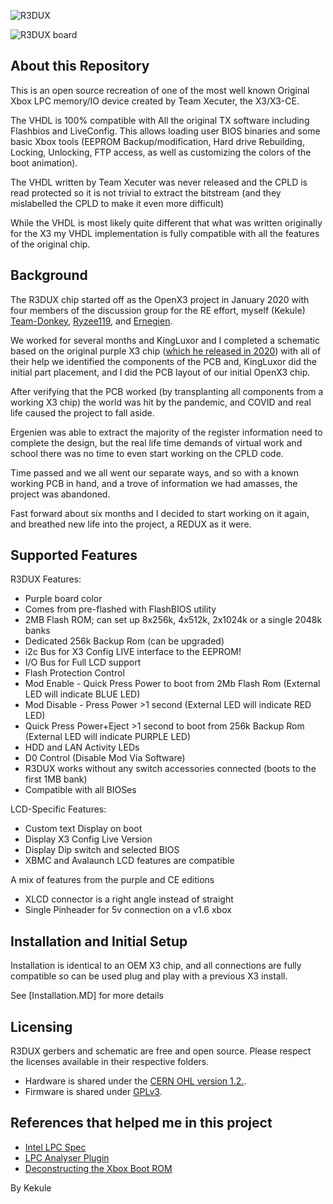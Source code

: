 
![R3DUX](https://github.com/Kekule-OXC/R3DUX/blob/main/images/redux.JPG?raw=true)

![R3DUX board](https://github.com/Kekule-OXC/R3DUX/blob/main/Hardware/R3DUX%20bottom.JPG?raw=true)

## About this Repository
This is an open source recreation of one of the most well known Original Xbox LPC memory/IO device created by Team Xecuter, the X3/X3-CE.

The VHDL is 100% compatible with All the original TX software including Flashbios and LiveConfig. This allows loading user BIOS binaries and some basic Xbox tools (EEPROM Backup/modification, Hard drive Rebuilding, Locking, Unlocking, FTP access, as well as customizing the colors of the boot animation).  
  
The VHDL written by Team Xecuter was never released and the CPLD is read protected so it is not trivial to extract the bitstream (and they mislabelled the CPLD to make it even more difficult)

While the VHDL is most likely quite different that what was written originally for the X3 my VHDL implementation is fully compatible with all the features of the original chip.
## Background
The R3DUX chip started off as the OpenX3 project in January 2020 with four members of the discussion group for the RE effort, myself (Kekule)  [Team-Donkey](https://github.com/bolwire),  [Ryzee119](https://github.com/Ryzee119),  and [Ernegien](https://github.com/Ernegien).  

We worked for several months and KingLuxor and I completed a schematic based on the original purple X3 chip ([which he released in 2020](https://github.com/bolwire/OpenX3_Public))  with all of their help we identified the components of the PCB and, KingLuxor did the initial part placement, and I did the PCB layout of our initial OpenX3 chip.  

After verifying that the PCB worked (by transplanting all components from a working X3 chip)  the world was hit by the pandemic, and COVID and real life caused the project to fall aside.    

Ergenien was able to extract the majority of the register information need to complete the design, but the real life time demands of virtual work and school there was no time to even start working on the CPLD code.  
 
Time passed and we all went our separate ways, and so with a known working PCB in hand, and a trove of information we had amasses, the project was abandoned.

Fast forward about six months and I decided to start working on it again, and breathed new life into the project, a REDUX as it were.


## Supported Features

R3DUX Features: 

* Purple board color
* Comes from pre-flashed with FlashBIOS utility
* 2MB Flash ROM; can set up 8x256k, 4x512k, 2x1024k or a single 2048k banks
* Dedicated 256k Backup Rom (can be upgraded) 
* i2c Bus for X3 Config LIVE interface to the EEPROM! 
* I/O Bus for Full LCD support 
* Flash Protection Control 
* Mod Enable - Quick Press Power to boot from 2Mb Flash Rom (External LED will indicate BLUE LED) 
* Mod Disable - Press Power >1 second (External LED will indicate RED LED) 
* Quick Press Power+Eject >1 second to boot from 256k Backup Rom (External LED will indicate PURPLE LED) 
* HDD and LAN Activity LEDs
* D0 Control (Disable Mod Via Software) 
* R3DUX works without any switch accessories connected (boots to the first 1MB bank)
* Compatible with all BIOSes 

LCD-Specific Features:
* Custom text Display on boot 
* Display X3 Config Live Version 
* Display Dip switch and selected BIOS
* XBMC and Avalaunch LCD features are compatible

A mix of features from the purple and CE editions
* XLCD connector is a right angle instead of straight
* Single Pinheader for 5v connection on a v1.6 xbox




## Installation and Initial Setup
Installation is identical to an OEM X3 chip, and all connections are fully compatible so can be used plug and play with a previous X3 install.
 
See [Installation.MD] for more details

## Licensing
R3DUX gerbers and schematic are free and open source. Please respect the licenses available in their respective folders.
  *  Hardware is shared under the [CERN OHL version 1.2.](https://ohwr.org/cernohl).
  *  Firmware is shared under [GPLv3](https://www.gnu.org/licenses/quick-guide-gplv3.en.html).
 
## References that helped me in this project
  * [Intel LPC Spec](https://www.intel.com/content/dam/www/program/design/us/en/documents/low-pin-count-interface-specification.pdf)
  * [LPC Analyser Plugin](https://github.com/Ryzee119/LPCAnalyzer)  
  * [Deconstructing the Xbox Boot ROM](https://mborgerson.com/deconstructing-the-xbox-boot-rom/)

By Kekule
